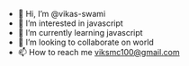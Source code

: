 - 👋 Hi, I’m @vikas-swami
- 👀 I’m interested in javascript
- 🌱 I’m currently learning javascript
- 💞️ I’m looking to collaborate on world
- 📫 How to reach me viksmc100@gmail.com

<!---
vikas-swami/vikas-swami is a ✨ special ✨ repository because its `README.md` (this file) appears on your GitHub profile.
You can click the Preview link to take a look at your changes.
--->
